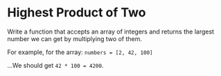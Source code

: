 # Highest Product of Two

Write a function that accepts an array of integers and returns the largest number we can get by multiplying two of them.

For example, for the array: `numbers = [2, 42, 100]`

...We should get `42 * 100 = 4200`.
